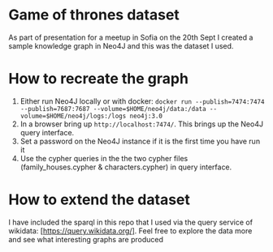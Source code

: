 # Game of thrones dataset
As part of <this> presentation for a meetup in Sofia on the 20th Sept I created a sample knowledge graph in Neo4J and this was the dataset I used.

# How to recreate the graph

1. Either run Neo4J locally or with docker: 
  `docker run --publish=7474:7474 --publish=7687:7687 --volume=$HOME/neo4j/data:/data --volume=$HOME/neo4j/logs:/logs neo4j:3.0`
2. In a browser bring up `http://localhost:7474/`. This brings up the Neo4J query interface.
3. Set a password on the Neo4J instance if it is the first time you have run it
3. Use the cypher queries in the the two cypher files (family_houses.cypher & characters.cypher) in query interface.

# How to extend the dataset
I have included the sparql in this repo that I used via the query service of wikidata: [https://query.wikidata.org/]. Feel free to explore the data more and see what interesting graphs are produced
